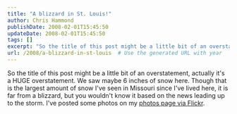 ```yaml
---
title: "A blizzard in St. Louis!"
author: Chris Hammond
publishDate: 2008-02-01T15:45:50
updateDate: 2008-02-01T15:45:50
tags: []
excerpt: "So the title of this post might be a little bit of an overstatement, actually it's a HUGE overstatement. We saw maybe 6 inches of snow here. Though that is the largest amount of snow I've seen in Missouri since I've lived here, it is far from a blizzard, but you wouldn't know it based on the news leading up to the storm. I've posted some photos on my Photos page via Flickr."
url: /2008/a-blizzard-in-st-louis  # Use the generated URL with year
---
```

<p>So the title of this post might be a little bit of an overstatement, actually it's a HUGE overstatement. We saw maybe 6 inches of snow here. Though that is the largest amount of snow I've seen in Missouri since I've lived here, it is far from a blizzard, but you wouldn't know it based on the news leading up to the storm. I've posted some photos on my&#160;<a href="https://www.chrishammond.com/photos">photos page via Flickr</a>.</p>
